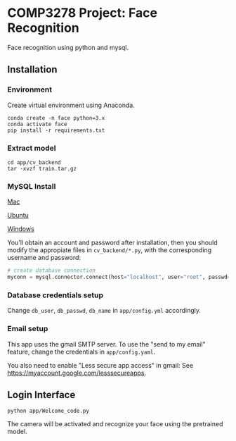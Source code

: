 # COMP3278 Project: Face Recognition

Face recognition using python and mysql.

## Installation

### Environment

Create virtual environment using Anaconda.
```
conda create -n face python=3.x
conda activate face
pip install -r requirements.txt
```

### Extract model

```
cd app/cv_backend
tar -xvzf train.tar.gz
```

### MySQL Install

[Mac](https://dev.mysql.com/doc/mysql-osx-excerpt/5.7/en/osx-installation-pkg.html)

[Ubuntu](https://dev.mysql.com/doc/mysql-linuxunix-excerpt/5.7/en/linux-installation.html)

[Windows](https://dev.mysql.com/downloads/installer/)

You'll obtain an account and password after installation, then you should modify the appropiate files in `cv_backend/*.py`, with the corresponding username and password:

```py
# create database connection
myconn = mysql.connector.connect(host="localhost", user="root", passwd="xxxxx", database="facerecognition")
```

### Database credentials setup

Change `db_user`, `db_passwd`, `db_name` in `app/config.yml` accordingly.

### Email setup

This app uses the gmail SMTP server. To use the "send to my email" feature, change the credentials in `app/config.yaml`. 

You also need to enable "Less secure app access" in gmail: See https://myaccount.google.com/lesssecureapps.

## Login Interface

```
python app/Welcome_code.py
```

The camera will be activated and recognize your face using the pretrained model.
